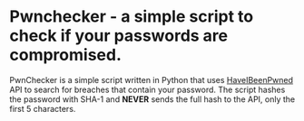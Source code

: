 # Pwnchecker - a simple script to check if your passwords are compromised.

PwnChecker is a simple script written in Python that uses [HaveIBeenPwned](https://haveibeenpwned.com/API/v3#PwnedPasswords) API to search for breaches that contain your password. The script hashes the password with SHA-1 and **NEVER** sends the full hash to the API, only the first 5 characters.